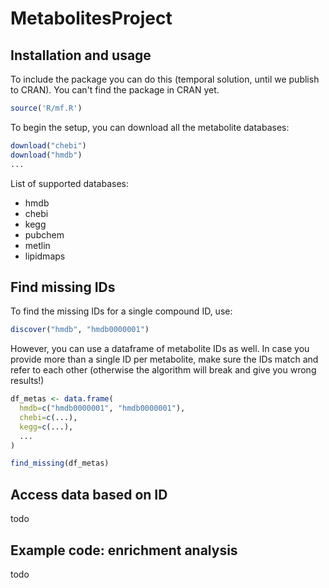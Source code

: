 # MetabolitesProject

## Installation and usage

To include the package you can do this (temporal solution, until we publish to CRAN). You can't find the package in CRAN yet.
```R
source('R/mf.R')
```

To begin the setup, you can download all the metabolite databases:

```R
download("chebi")
download("hmdb")
...
```
List of supported databases:
* hmdb
* chebi
* kegg
* pubchem
* metlin
* lipidmaps

## Find missing IDs

To find the missing IDs for a single compound ID, use:
```R
discover("hmdb", "hmdb0000001")
```

However, you can use a dataframe of metabolite IDs as well. In case you provide more than a single ID per metabolite, make sure the IDs match and refer to each other (otherwise the algorithm will break and give you wrong results!)
```R
df_metas <- data.frame(
  hmdb=c("hmdb0000001", "hmdb0000001"),
  chebi=c(...),
  kegg=c(...),
  ...
)

find_missing(df_metas)
```

## Access data based on ID

todo

## Example code: enrichment analysis

todo

